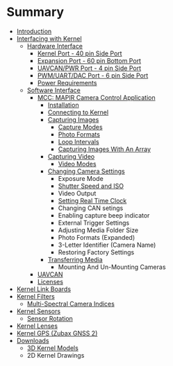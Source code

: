 # Summary

* [Introduction](README.md)
* [Interfacing with Kernel](interfacing-with-kernel.md)
  * [Hardware Interface](interfacing-with-kernel/hardware-interface.md)
    * [Kernel Port - 40 pin Side Port](interfacing-with-kernel/hardware-interface/kernel-port-40-pin-side-port.md)
    * [Expansion Port - 60 pin Bottom Port](interfacing-with-kernel/hardware-interface/expansion-port-60-pin-bottom-port.md)
    * [UAVCAN/PWR Port - 4 pin Side Port](interfacing-with-kernel/hardware-interface/uavcan-port.md)
    * [PWM/UART/DAC Port - 6 pin Side Port](interfacing-with-kernel/hardware-interface/gps-port.md)
    * [Power Requirements](interfacing-with-kernel/hardware-interface/powering-kernel.md)
  * [Software Interface](interfacing-with-kernel/software-interface.md)
    * [MCC: MAPIR Camera Control Application](interfacing-with-kernel/software-interface/mcc.md)
      * [Installation](interfacing-with-kernel/software-interface/mcc/installation.md)
      * [Connecting to Kernel](interfacing-with-kernel/software-interface/mcc/connecting-to-kernel.md)
      * [Capturing Images](interfacing-with-kernel/software-interface/mcc/capturing-images.md)
        * [Capture Modes](interfacing-with-kernel/software-interface/mcc/capturing-images/capture-modes.md)
        * [Photo Formats](interfacing-with-kernel/software-interface/mcc/capturing-images/photo-formats.md)
        * [Loop Intervals](interfacing-with-kernel/software-interface/mcc/capturing-images/loop-intervals.md)
        * [Capturing Images With An Array](interfacing-with-kernel/software-interface/mcc/capturing-images/capturing-images-with-an-array.md)
      * [Capturing Video](interfacing-with-kernel/software-interface/mcc/capturing-video.md)
        * [Video Modes](interfacing-with-kernel/software-interface/mcc/capturing-video/video-modes.md)
      * [Changing Camera Settings](interfacing-with-kernel/software-interface/mcc/changing-camera-settings.md)
        * Exposure Mode
        * [Shutter Speed and ISO](interfacing-with-kernel/software-interface/mcc/changing-camera-settings/shutter-speed-and-iso.md)
        * Video Output
        * [Setting Real Time Clock](interfacing-with-kernel/software-interface/mcc/changing-camera-settings/setting-real-time-clock.md)
        * Changing CAN setings
        * Enabling capture beep indicator
        * External Trigger Settings
        * Adjusting Media Folder Size
        * Photo Formats \(Expanded\)
        * 3-Letter Identifier \(Camera Name\)
        * Restoring Factory Settings
      * [Transferring Media](interfacing-with-kernel/software-interface/mcc/transferring-media.md)
        * Mounting And Un-Mounting Cameras
    * [UAVCAN](interfacing-with-kernel/software-interface/uavcan.md)
    * [Licenses](interfacing-with-kernel/software-interface/licenses.md)
* [Kernel Link Boards](kernel-link-boards.md)
* [Kernel Filters](kernel-filters.md)
  * [Multi-Spectral Camera Indices](kernel-filters/filter-index-list.md)
* [Kernel Sensors](kernel-sensors.md)
  * [Sensor Rotation](kernel-sensors/sensor-rotation.md)
* [Kernel Lenses](kernel-lenses.md)
* [Kernel GPS \(Zubax GNSS 2\)](kernel-gps-zubax-gnss-2.md)
* [Downloads](downloads.md)
  * [3D Kernel Models](downloads/3d-kernel-models.md)
  * 2D Kernel Drawings

